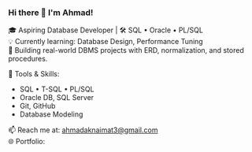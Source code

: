 ### Hi there 👋 I'm Ahmad!

🎓 Aspiring Database Developer | 🛠 SQL • Oracle • PL/SQL  
💡 Currently learning: Database Design, Performance Tuning  
📁 Building real-world DBMS projects with ERD, normalization, and stored procedures.

🧰 Tools & Skills:
- SQL • T-SQL • PL/SQL
- Oracle DB, SQL Server
- Git, GitHub
- Database Modeling

📫 Reach me at: ahmadaknaimat3@gmail.com  
🌐 Portfolio:
